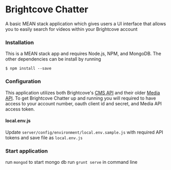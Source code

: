 # Brightcove Chatter
A basic MEAN stack application which gives users a UI interface that allows you to easily search for videos within your Brightcove account

### Installation
This is a MEAN stack app and requires Node.js, NPM, and MongoDB. The other dependencies can be install by running

`$ npm install --save`

### Configuration
This application utilizes both Brightcove's [CMS API](http://docs.brightcove.com/en/video-cloud/cms-api/getting-started/overview-cms.html) and their older [Media API](http://docs.brightcove.com/en/video-cloud/media/references/reference.html).
To get Brightcove Chatter up and running you will required to have access to your account number, oauth client id and secret, and Media API access token.

#### local.env.js
Update `server/config/environment/local.env.sample.js` with required API tokens and save file as `local.env.js`

### Start application

run `mongod` to start mongo db
run `grunt serve` in command line

